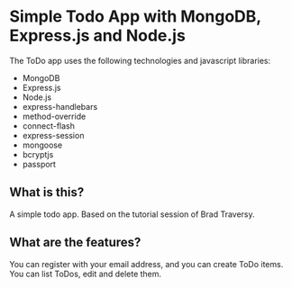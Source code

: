 # Simple Todo App with MongoDB, Express.js and Node.js
The ToDo app uses the following technologies and javascript libraries:
* MongoDB
* Express.js
* Node.js
* express-handlebars
* method-override
* connect-flash
* express-session
* mongoose
* bcryptjs
* passport

## What is this?
A simple todo app. Based on the tutorial session of Brad Traversy.

## What are the features?
You can register with your email address, and you can create ToDo items. You can list ToDos, edit and delete them. 
